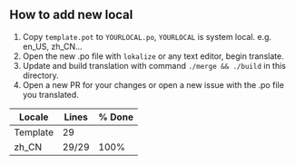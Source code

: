 ## How to add new local
1. Copy `template.pot` to `YOURLOCAL.po`, `YOURLOCAL` is system local. e.g. en_US, zh_CN...
2. Open the new .po file with `lokalize` or any text editor, begin translate.
3. Update and build translation with command `./merge && ./build` in this directory.
4. Open a new PR for your changes or open a new issue with the .po file you translated.

|  Locale  |  Lines  | % Done|
|----------|---------|-------|
| Template |      29 |       |
| zh_CN    |   29/29 |  100% |
